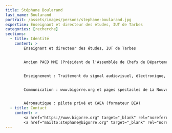 ```yaml
---
title: Stéphane Boularand
last_name: Boularand
portrait: /assets/images/persons/stephane-boularand.jpg
expertise: Enseignant et directeur des études, IUT de Tarbes
categories: [recherche]
sections:
  - title: Identité
    content: >
        Enseignant et directeur des études, IUT de Tarbes


        Ancien PACD MMI (Président de l'Assemblée de Chefs de Département Métiers du Multimédia et de l'Internet) et Chef du département MMI à l'IUT de Tarbes


        Enseignement : Traitement du signal audiovisuel, électronique, maths, informatique, maintenance, génie électrique, aéronautique


        Communication : www.bigorre.org et pages spectacles de La Nouvelle République des Pyrénées/La Dépêche (éd. 65), community management


        Aéronautique : pilote privé et CAEA (formateur BIA)
  - title: Contact
    content: >
        <a href="https://www.bigorre.org" target="_blank" rel="noreferrer">Site</a> –
        <a href="mailto:stephane@bigorre.org" target="_blank" rel="noreferrer">Mail</a>
---
```

